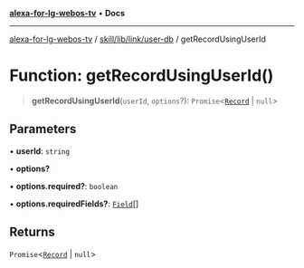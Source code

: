[**alexa-for-lg-webos-tv**](../../../../../README.md) • **Docs**

***

[alexa-for-lg-webos-tv](../../../../../modules.md) / [skill/lib/link/user-db](../README.md) / getRecordUsingUserId

# Function: getRecordUsingUserId()

> **getRecordUsingUserId**(`userId`, `options`?): `Promise`\<[`Record`](../interfaces/Record.md) \| `null`\>

## Parameters

• **userId**: `string`

• **options?**

• **options.required?**: `boolean`

• **options.requiredFields?**: [`Field`](../type-aliases/Field.md)[]

## Returns

`Promise`\<[`Record`](../interfaces/Record.md) \| `null`\>

